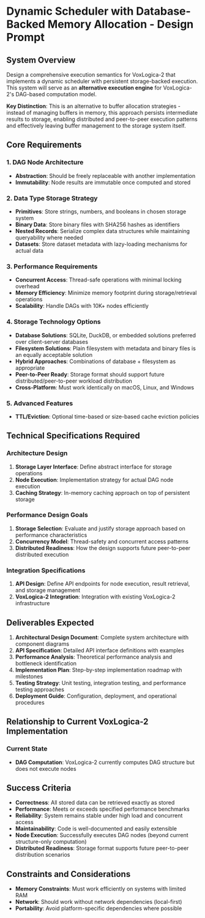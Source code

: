 # Dynamic Scheduler with Database-Backed Memory Allocation - Design Prompt

## System Overview

Design a comprehensive execution semantics for VoxLogica-2 that implements a dynamic scheduler with persistent storage-backed execution. This system will serve as an **alternative execution engine** for VoxLogica-2's DAG-based computation model.

**Key Distinction**: This is an alternative to buffer allocation strategies - instead of managing buffers in memory, this approach persists intermediate results to storage, enabling distributed and peer-to-peer execution patterns and effectively leaving buffer management to the storage system itself.

## Core Requirements

### 1. DAG Node Architecture
- **Abstraction**: Should be freely replaceable with another implementation
- **Immutability**: Node results are immutable once computed and stored

### 2. Data Type Storage Strategy
- **Primitives**: Store strings, numbers, and booleans in chosen storage system
- **Binary Data**: Store binary files with SHA256 hashes as identifiers 
- **Nested Records**: Serialize complex data structures while maintaining queryability where needed
- **Datasets**: Store dataset metadata with lazy-loading mechanisms for actual data

### 3. Performance Requirements
- **Concurrent Access**: Thread-safe operations with minimal locking overhead
- **Memory Efficiency**: Minimize memory footprint during storage/retrieval operations
- **Scalability**: Handle DAGs with 10K+ nodes efficiently

### 4. Storage Technology Options
- **Database Solutions**: SQLite, DuckDB, or embedded solutions preferred over client-server databases
- **Filesystem Solutions**: Plain filesystem with metadata and binary files is an equally acceptable solution
- **Hybrid Approaches**: Combinations of database + filesystem as appropriate
- **Peer-to-Peer Ready**: Storage format should support future distributed/peer-to-peer workload distribution
- **Cross-Platform**: Must work identically on macOS, Linux, and Windows

### 5. Advanced Features
- **TTL/Eviction**: Optional time-based or size-based cache eviction policies

## Technical Specifications Required

### Architecture Design
1. **Storage Layer Interface**: Define abstract interface for storage operations
2. **Node Execution**: Implementation strategy for actual DAG node execution
3. **Caching Strategy**: In-memory caching approach on top of persistent storage

### Performance Design Goals
1. **Storage Selection**: Evaluate and justify storage approach based on performance characteristics
2. **Concurrency Model**: Thread-safety and concurrent access patterns
3. **Distributed Readiness**: How the design supports future peer-to-peer distributed execution

### Integration Specifications
1. **API Design**: Define API endpoints for node execution, result retrieval, and storage management
2. **VoxLogica-2 Integration**: Integration with existing VoxLogica-2 infrastructure


## Deliverables Expected

1. **Architectural Design Document**: Complete system architecture with component diagrams
2. **API Specification**: Detailed API interface definitions with examples
3. **Performance Analysis**: Theoretical performance analysis and bottleneck identification  
4. **Implementation Plan**: Step-by-step implementation roadmap with milestones
5. **Testing Strategy**: Unit testing, integration testing, and performance testing approaches
6. **Deployment Guide**: Configuration, deployment, and operational procedures


## Relationship to Current VoxLogica-2 Implementation

### Current State
- **DAG Computation**: VoxLogica-2 currently computes DAG structure but does not execute nodes

## Success Criteria

- **Correctness**: All stored data can be retrieved exactly as stored
- **Performance**: Meets or exceeds specified performance benchmarks
- **Reliability**: System remains stable under high load and concurrent access
- **Maintainability**: Code is well-documented and easily extensible
- **Node Execution**: Successfully executes DAG nodes (beyond current structure-only computation)
- **Distributed Readiness**: Storage format supports future peer-to-peer distribution scenarios

## Constraints and Considerations

- **Memory Constraints**: Must work efficiently on systems with limited RAM
- **Network**: Should work without network dependencies (local-first)
- **Portability**: Avoid platform-specific dependencies where possible 



